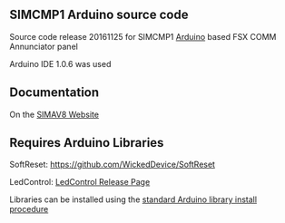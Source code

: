SIMCMP1 Arduino source code
---------------------------

Source code release 20161125 for SIMCMP1 [Arduino](http://arduino.cc) based FSX COMM Annunciator panel

Arduino IDE 1.0.6 was used

Documentation
-------------
On the [SIMAV8 Website](http://www.simav8.weebly.com)

Requires Arduino Libraries
--------------------------
SoftReset:  https://github.com/WickedDevice/SoftReset

LedControl: [LedControl Release Page](https://github.com/wayoda/LedControl/releases) 

Libraries can be installed using the [standard Arduino library install procedure](http://arduino.cc/en/Guide/Libraries)  
